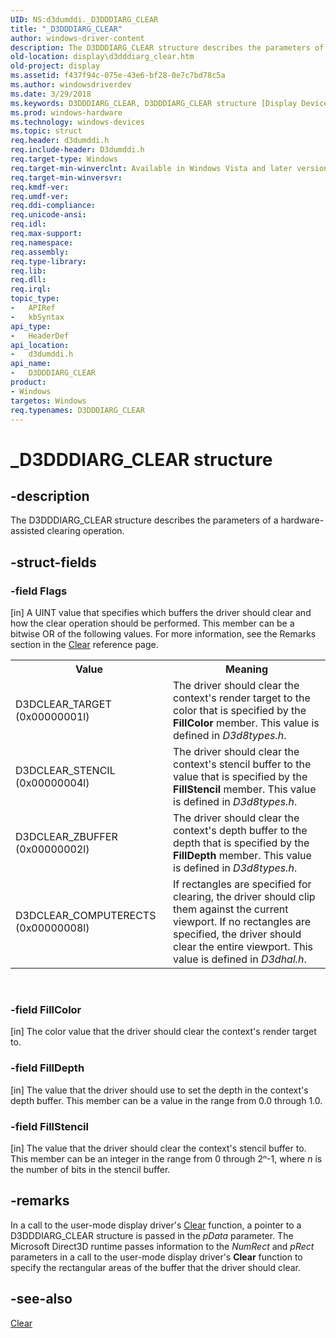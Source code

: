 ```yaml
---
UID: NS:d3dumddi._D3DDDIARG_CLEAR
title: "_D3DDDIARG_CLEAR"
author: windows-driver-content
description: The D3DDDIARG_CLEAR structure describes the parameters of a hardware-assisted clearing operation.
old-location: display\d3dddiarg_clear.htm
old-project: display
ms.assetid: f437f94c-075e-43e6-bf28-0e7c7bd78c5a
ms.author: windowsdriverdev
ms.date: 3/29/2018
ms.keywords: D3DDDIARG_CLEAR, D3DDDIARG_CLEAR structure [Display Devices], UMDisplayDriver_param_Structs_64efff84-8fe3-40d4-b823-27e4a235fd86.xml, _D3DDDIARG_CLEAR, d3dumddi/D3DDDIARG_CLEAR, display.d3dddiarg_clear
ms.prod: windows-hardware
ms.technology: windows-devices
ms.topic: struct
req.header: d3dumddi.h
req.include-header: D3dumddi.h
req.target-type: Windows
req.target-min-winverclnt: Available in Windows Vista and later versions of the Windows operating systems.
req.target-min-winversvr: 
req.kmdf-ver: 
req.umdf-ver: 
req.ddi-compliance: 
req.unicode-ansi: 
req.idl: 
req.max-support: 
req.namespace: 
req.assembly: 
req.type-library: 
req.lib: 
req.dll: 
req.irql: 
topic_type:
-	APIRef
-	kbSyntax
api_type:
-	HeaderDef
api_location:
-	d3dumddi.h
api_name:
-	D3DDDIARG_CLEAR
product:
- Windows
targetos: Windows
req.typenames: D3DDDIARG_CLEAR
---
```


# _D3DDDIARG_CLEAR structure


## -description


The D3DDDIARG_CLEAR structure describes the parameters of a hardware-assisted clearing operation. 


## -struct-fields




### -field Flags

[in] A UINT value that specifies which buffers the driver should clear and how the clear operation should be performed. This member can be a bitwise OR of the following values. For more information, see the Remarks section in the <a href="https://msdn.microsoft.com/library/windows/hardware/hh406339">Clear</a> reference page.

<table>
<tr>
<th>Value</th>
<th>Meaning</th>
</tr>
<tr>
<td>
D3DCLEAR_TARGET (0x00000001l)

</td>
<td>
The driver should clear the context's render target to the color that is specified by the <b>FillColor</b> member. This value is defined in <i>D3d8types.h</i>.

</td>
</tr>
<tr>
<td>
D3DCLEAR_STENCIL (0x00000004l)

</td>
<td>
The driver should clear the context's stencil buffer to the value that is specified by the <b>FillStencil</b> member. This value is defined in <i>D3d8types.h</i>.

</td>
</tr>
<tr>
<td>
D3DCLEAR_ZBUFFER (0x00000002l)

</td>
<td>
The driver should clear the context's depth buffer to the depth that is specified by the <b>FillDepth</b> member. This value is defined in <i>D3d8types.h</i>.

</td>
</tr>
<tr>
<td>
D3DCLEAR_COMPUTERECTS (0x00000008l)

</td>
<td>
If rectangles are specified for clearing, the driver should clip them against the current viewport. If no rectangles are specified, the driver should clear the entire viewport. This value is defined in <i>D3dhal.h</i>.

</td>
</tr>
</table>
 


### -field FillColor

[in] The color value that the driver should clear the context's render target to.


### -field FillDepth

[in] The value that the driver should use to set the depth in the context's depth buffer. This member can be a value in the range from 0.0 through 1.0. 


### -field FillStencil

[in] The value that the driver should clear the context's stencil buffer to. This member can be an integer in the range from 0 through 2ⁿ-1, where <i>n</i> is the number of bits in the stencil buffer.


## -remarks



In a call to the user-mode display driver's <a href="https://msdn.microsoft.com/library/windows/hardware/hh406339">Clear</a> function, a pointer to a D3DDDIARG_CLEAR structure is passed in the <i>pData</i> parameter. The Microsoft Direct3D runtime passes information to the <i>NumRect</i> and <i>pRect</i> parameters in a call to the user-mode display driver's <b>Clear</b> function to specify the rectangular areas of the buffer that the driver should clear.




## -see-also




<a href="https://msdn.microsoft.com/library/windows/hardware/hh406339">Clear</a>
 

 

